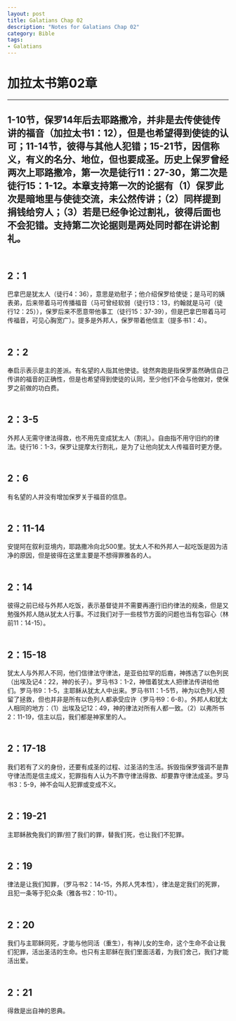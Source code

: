 ```yaml
--- 
layout: post
title: Galatians Chap 02
description: "Notes for Galatians Chap 02"
category: Bible
tags: 
- Galatians
---
```


# 加拉太书第02章

----------------

## 1-10节，保罗14年后去耶路撒冷，并非是去传使徒传讲的福音（加拉太书1：12），但是也希望得到使徒的认可；11-14节，彼得与其他人犯错；15-21节，因信称义，有义的名分、地位，但也要成圣。历史上保罗曾经两次上耶路撒冷，第一次是徒行11：27-30，第二次是徒行15：1-12。本章支持第一次的论据有（1）保罗此次是暗地里与使徒交流，未公然传讲；（2）同样提到捐钱给穷人；（3）若是已经争论过割礼，彼得后面也不会犯错。支持第二次论据则是两处同时都在讲论割礼。<br><br>

## 2：1<br>

巴拿巴是犹太人（徒行4：36），意思是劝慰子；他介绍保罗给使徒；是马可的姨表弟，后来带着马可传播福音（马可曾经软弱（徒行13：13，约翰就是马可（徒行12：25）），保罗后来不愿意带他事工（徒行15：37-39），但是巴拿巴带着马可传福音，可见心胸宽广）。提多是外邦人，保罗带着他信主（提多书1：4）。<br><br>

## 2：2<br>

奉启示表示是主的差派。有名望的人指其他使徒。徒然奔跑是指保罗虽然确信自己传讲的福音的正确性，但是也希望得到使徒的认同，至少他们不会与他做对，使保罗之前做的功白费。<br><br>

## 2：3-5<br>

外邦人无需守律法得救，也不用先变成犹太人（割礼）。自由指不用守旧约的律法。徒行16：1-3，保罗让提摩太行割礼，是为了让他向犹太人传福音时更方便。<br><br>

## 2：6<br>

有名望的人并没有增加保罗关于福音的信息。<br><br>

## 2：11-14<br>

安提阿在叙利亚境内，耶路撒冷向北500里。犹太人不和外邦人一起吃饭是因为洁净的原因，但是彼得在这里主要是不想得罪雅各的人。<br><br>

## 2：14<br>

彼得之前已经与外邦人吃饭，表示基督徒并不需要再遵行旧约律法的规条，但是又勉强外邦人随从犹太人行事。不过我们对于一些枝节方面的问题也当有包容心（林前11：14-15）。<br><br>

## 2：15-18<br>

犹太人与外邦人不同，他们信律法守律法，是亚伯拉罕的后裔，神拣选了以色列民（出埃及记4：22，神的长子）。罗马书3：1-2，神借着犹太人把律法传讲给他们。罗马书9：1-5，主耶稣从犹太人中出来。罗马书11：1-5节，神为以色列人预留了拯救，但也并非是所有以色列人都承受应许（罗马书9：6-8）。外邦人和犹太人相同的地方：（1）出埃及记12：49，神的律法对所有人都一致。（2）以弗所书2：11-19，信主以后，我们都是神家里的人。<br><br>

## 2：17-18<br>

我们若有了义的身份，还要有成圣的过程、过圣洁的生活。拆毁指保罗强调不是靠守律法而是信主成义，犯罪指有人认为不靠守律法得救、却要靠守律法成圣。罗马书3：5-9，神不会叫人犯罪或变成不义。<br><br>

## 2：19-21<br>

主耶稣赦免我们的罪/担了我们的罪，替我们死，也让我们不犯罪。<br><br>

## 2：19<br>

律法是让我们知罪，（罗马书2：14-15，外邦人凭本性），律法是定我们的死罪，且犯一条等于犯众条（雅各书2：10-11）。<br><br>

## 2：20<br>

我们与主耶稣同死，才能与他同活（重生），有神儿女的生命，这个生命不会让我们犯罪，活出圣洁的生命。也只有主耶稣在我们里面活着，为我们舍己，我们才能活出爱。<br><br>

## 2：21<br>

得救是出自神的恩典。
